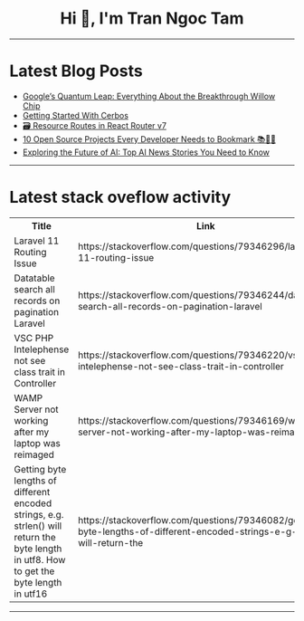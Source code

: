 <h1 align="center">Hi 👋, I'm Tran Ngoc Tam</h1>

---

# Latest Blog Posts 
<!-- BLOG-POST-LIST:START -->
- [Google’s Quantum Leap: Everything About the Breakthrough Willow Chip](https://dev.to/empiree/googles-quantum-leap-everything-about-the-breakthrough-willow-chip-53h7)
- [Getting Started With Cerbos](https://dev.to/ziizium/getting-started-with-cerbos-nn)
- [🗃️ Resource Routes in React Router v7](https://dev.to/rgolawski/resource-routes-in-react-router-v7-l2)
- [10 Open Source Projects Every Developer Needs to Bookmark 📚👨‍💻](https://dev.to/itanand_/10-open-source-projects-every-developer-needs-to-bookmark-14lg)
- [Exploring the Future of AI: Top AI News Stories You Need to Know](https://dev.to/yukifuji/exploring-the-future-of-ai-top-ai-news-stories-you-need-to-know-55m6)
<!-- BLOG-POST-LIST:END -->

---

# Latest stack oveflow activity
<table>
  <tr><th>Title</th><th>Link</th></tr>
  <!-- STACKOVERFLOW:START --><tr><td>Laravel 11 Routing Issue</td><td>https://stackoverflow.com/questions/79346296/laravel-11-routing-issue</td></tr><tr><td>Datatable search all records on pagination Laravel</td><td>https://stackoverflow.com/questions/79346244/datatable-search-all-records-on-pagination-laravel</td></tr><tr><td>VSC PHP Intelephense not see class trait in Controller</td><td>https://stackoverflow.com/questions/79346220/vsc-php-intelephense-not-see-class-trait-in-controller</td></tr><tr><td>WAMP Server not working after my laptop was reimaged</td><td>https://stackoverflow.com/questions/79346169/wamp-server-not-working-after-my-laptop-was-reimaged</td></tr><tr><td>Getting byte lengths of different encoded strings, e.g. strlen&lpar;&rpar; will return the byte length in utf8. How to get the byte length in utf16</td><td>https://stackoverflow.com/questions/79346082/getting-byte-lengths-of-different-encoded-strings-e-g-strlen-will-return-the</td></tr><!-- STACKOVERFLOW:END -->
</table>

---


